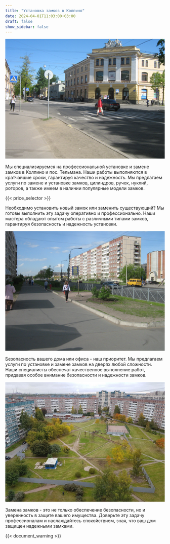 ```yaml
---
title: "Установка замков в Колпино"
date: 2024-04-01T11:03:00+03:00
draft: false
show_sidebar: false
---
```


![Установка и замена замков в Колпино](Kolpino1.jpg)

Мы специализируемся на профессиональной установке и замене замков в Колпино и пос. Тельмана. Наши работы выполняются в кратчайшие сроки, гарантируя качество и надежность. Мы предлагаем услуги по замене и установке замков, цилиндров, ручек, нуклий, роторов, а также имеем в наличии популярные модели замков.

{{< price_selector >}}

Необходимо установить новый замок или заменить существующий? Мы готовы выполнить эту задачу оперативно и профессионально. Наши мастера обладают опытом работы с различными типами замков, гарантируя безопасность и надежность установки.

![Установка и замена замков в Колпино](Kolpino2.jpg)

Безопасность вашего дома или офиса - наш приоритет. Мы предлагаем услуги по установке и замене замков на дверях любой сложности. Наши специалисты обеспечат качественное выполнение работ, придавая особое внимание безопасности и надежности замков.

![Установка и замена замков в Колпино](Kolpino3.jpg)

Замена замков - это не только обеспечение безопасности, но и уверенность в защите вашего имущества. Доверьте эту задачу профессионалам и наслаждайтесь спокойствием, зная, что ваш дом защищен надежными замками.

{{< document_warning >}}
